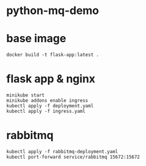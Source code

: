 # python-mq-demo
 
# base image
`docker build -t flask-app:latest .`

# flask app & nginx
```
minikube start
minikube addons enable ingress
kubectl apply -f deployment.yaml
kubectl apply -f ingress.yaml
```
# rabbitmq
```
kubectl apply -f rabbitmq-deployment.yaml
kubectl port-forward service/rabbitmq 15672:15672
```
